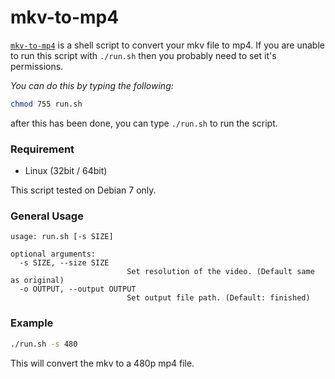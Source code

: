 # mkv-to-mp4
[`mkv-to-mp4`](https://github.com/hklcf/mkv-to-mp4) is a shell script to convert your mkv file to mp4. If you are unable to run this script with `./run.sh` then you probably need to set it's permissions.

*You can do this by typing the following:*

```sh
chmod 755 run.sh
```

after this has been done, you can type `./run.sh` to run the script.

### Requirement
- Linux (32bit / 64bit)

This script tested on Debian 7 only.

### General Usage
```
usage: run.sh [-s SIZE]

optional arguments:
  -s SIZE, --size SIZE
                          Set resolution of the video. (Default same as original)
  -o OUTPUT, --output OUTPUT
                          Set output file path. (Default: finished)
```

### Example
```sh
./run.sh -s 480
```

This will convert the mkv to a 480p mp4 file.
